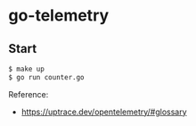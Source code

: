 # go-telemetry


## Start

```bash
$ make up
$ go run counter.go
```

Reference:
- https://uptrace.dev/opentelemetry/#glossary
